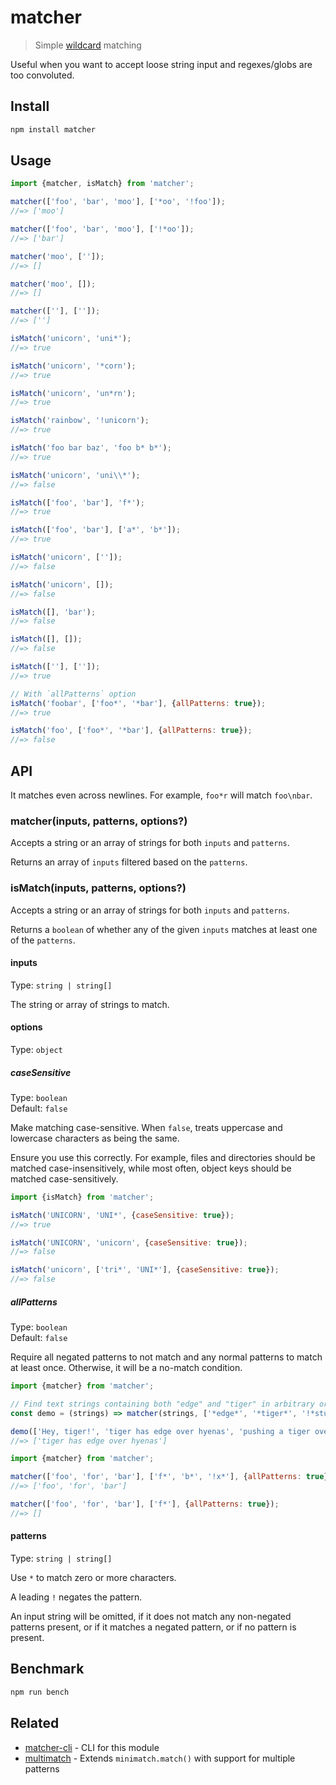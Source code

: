 # matcher

> Simple [wildcard](https://en.wikipedia.org/wiki/Wildcard_character) matching

Useful when you want to accept loose string input and regexes/globs are too convoluted.

## Install

```sh
npm install matcher
```

## Usage

```js
import {matcher, isMatch} from 'matcher';

matcher(['foo', 'bar', 'moo'], ['*oo', '!foo']);
//=> ['moo']

matcher(['foo', 'bar', 'moo'], ['!*oo']);
//=> ['bar']

matcher('moo', ['']);
//=> []

matcher('moo', []);
//=> []

matcher([''], ['']);
//=> ['']

isMatch('unicorn', 'uni*');
//=> true

isMatch('unicorn', '*corn');
//=> true

isMatch('unicorn', 'un*rn');
//=> true

isMatch('rainbow', '!unicorn');
//=> true

isMatch('foo bar baz', 'foo b* b*');
//=> true

isMatch('unicorn', 'uni\\*');
//=> false

isMatch(['foo', 'bar'], 'f*');
//=> true

isMatch(['foo', 'bar'], ['a*', 'b*']);
//=> true

isMatch('unicorn', ['']);
//=> false

isMatch('unicorn', []);
//=> false

isMatch([], 'bar');
//=> false

isMatch([], []);
//=> false

isMatch([''], ['']);
//=> true

// With `allPatterns` option
isMatch('foobar', ['foo*', '*bar'], {allPatterns: true});
//=> true

isMatch('foo', ['foo*', '*bar'], {allPatterns: true});
//=> false
```

## API

It matches even across newlines. For example, `foo*r` will match `foo\nbar`.

### matcher(inputs, patterns, options?)

Accepts a string or an array of strings for both `inputs` and `patterns`.

Returns an array of `inputs` filtered based on the `patterns`.

### isMatch(inputs, patterns, options?)

Accepts a string or an array of strings for both `inputs` and `patterns`.

Returns a `boolean` of whether any of the given `inputs` matches at least one of the `patterns`.

#### inputs

Type: `string | string[]`

The string or array of strings to match.

#### options

Type: `object`

##### caseSensitive

Type: `boolean`\
Default: `false`

Make matching case-sensitive. When `false`, treats uppercase and lowercase characters as being the same.

Ensure you use this correctly. For example, files and directories should be matched case-insensitively, while most often, object keys should be matched case-sensitively.

```js
import {isMatch} from 'matcher';

isMatch('UNICORN', 'UNI*', {caseSensitive: true});
//=> true

isMatch('UNICORN', 'unicorn', {caseSensitive: true});
//=> false

isMatch('unicorn', ['tri*', 'UNI*'], {caseSensitive: true});
//=> false
```

##### allPatterns

Type: `boolean`\
Default: `false`

Require all negated patterns to not match and any normal patterns to match at least once. Otherwise, it will be a no-match condition.

```js
import {matcher} from 'matcher';

// Find text strings containing both "edge" and "tiger" in arbitrary order, but not "stunt".
const demo = (strings) => matcher(strings, ['*edge*', '*tiger*', '!*stunt*'], {allPatterns: true});

demo(['Hey, tiger!', 'tiger has edge over hyenas', 'pushing a tiger over the edge is a stunt']);
//=> ['tiger has edge over hyenas']
```

```js
import {matcher} from 'matcher';

matcher(['foo', 'for', 'bar'], ['f*', 'b*', '!x*'], {allPatterns: true});
//=> ['foo', 'for', 'bar']

matcher(['foo', 'for', 'bar'], ['f*'], {allPatterns: true});
//=> []
```

#### patterns

Type: `string | string[]`

Use `*` to match zero or more characters.

A leading `!` negates the pattern.

An input string will be omitted, if it does not match any non-negated patterns present, or if it matches a negated pattern, or if no pattern is present.

## Benchmark

```sh
npm run bench
```

## Related

- [matcher-cli](https://github.com/sindresorhus/matcher-cli) - CLI for this module
- [multimatch](https://github.com/sindresorhus/multimatch) - Extends `minimatch.match()` with support for multiple patterns
